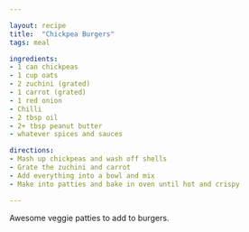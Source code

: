```yaml
---

layout: recipe
title:  "Chickpea Burgers"
tags: meal

ingredients:
- 1 can chickpeas
- 1 cup oats
- 2 zuchini (grated)
- 1 carrot (grated)
- 1 red onion
- Chilli
- 2 tbsp oil
- 2+ tbsp peanut butter
- whatever spices and sauces

directions:
- Mash up chickpeas and wash off shells
- Grate the zuchini and carrot
- Add everything into a bowl and mix
- Make into patties and bake in oven until hot and crispy

---
```


Awesome veggie patties to add to burgers.
